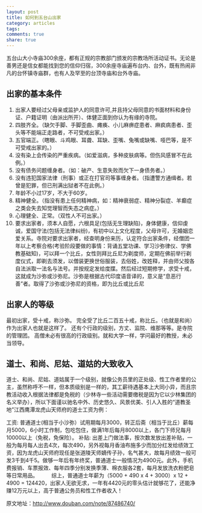 ```yaml
---
layout: post
title: 如何到五台山出家
category: articles
tags:
comments: true
share: true
---
```


五台山大小寺庙300余座，都有正规的宗教部门颁发的宗教场所活动证书。无论是善男还是信女都能找到您的信仰归宿，300余座寺庙遍布台内、台外，既有热闹非凡的台怀镇寺庙群，也有人及罕至的台顶寺庙和台外寺庙。

出家的基本条件
-----
1. 出家人要经过父母亲或监护人的同意许可,并且持父母同意的书面材料和身份证、户籍证明（由派出所开）、体健正面到你认为有缘的寺院。
2. 四肢齐全。（缺欠手脚、手脚歪曲、瘫痪、小儿麻痹症患者、麻疯病患者、歪头等不能端正走路者，不可受戒出家。）
3. 五官端正。（瞎眼、斗鸡眼、耳聋、耳缺、歪嘴、兔嘴或缺嘴、哑巴等，是不可受戒出家的。）
4. 没有染上会传染的严重疾病。（如爱滋病，多种皮肤病等。但伤风感冒不在此例。）
5. 没有债务问题缠身者。（如：破产、生意失败而欠下一身债务者。）
6. 没有违犯国家法律（刑事）或正在打官司等事缠身者。（指遭警方通缉者。若曾是犯罪，但已刑满出狱者不在此例。）
7. 年龄不小过17岁，不大于60岁。
8. 精神健全。（指没有患上任何精神病，如：精神衰弱症、精神分裂症、羊癫症之类会失去知觉理智而失态之病症。）
9. 心理健全、正常。（双性人不可出家。）
10. 要求出家者，须本人自愿，六根具足(包括无生理缺陷)，身体健康，信仰虔诚，爱国守法(包括无法律纠纷)，有初中以上文化程度，父母许可，无婚姻恋爱关系。寺院对要求出家者，经查明身份来历，认定符合出家条件，经僧团一年以上考察合格(考验阶段要做的事情：背诵五堂功课、学习沙弥律仪、学佛教基础知)，可以拜一个比丘，女性则拜比丘尼为剃度师，定期在佛前举行剃度仪式，即剃去须发，以僧装更换世俗服装，去俗姓，改姓释，并由师父按各自法派取一法名与法号。并按规定发给度牒。然后经过短期修学，求受十戒，这就成为沙弥或沙弥尼。沙弥是根据古代印度语音译的，意义是“息恶行善”者。取得了沙弥或沙弥尼的资格，即为比丘或比丘尼

出家人的等级
-----
最初出家，受十戒，称沙弥。
完全受了比丘二百五十戒，称比丘。（也就是和尚）
作为出家人也就是这样了。
还有个行政的级别，方丈、监院、维那等等。是寺院的管理团。
高僧未必有很高的行政级别。就和大学一样，学问最好的教授，未必当领导。

道士、和尚、尼姑、道姑的大致收入
-----
道士、和尚、尼姑、道姑属于一个级别，就像公务员里的正处级、性工作者里的公主，虽然称呼不一样，但本质级别是一样的，其工薪待遇基本上大同小异，而且宗教活动收入根据法律都是免税的（少林寺一些活动需要缴税是因为它以少林集团的名义举办），所以下面谨以驰名中外、历史悠久、风景优美、引人入胜的“道教圣地”江西鹰潭龙虎山天师府的道士工资为例：

工资: 普通道士(相当于小沙弥）试用期每月3000，转正后斋（相当于比丘）薪每月5000，6小时工作制，包吃包住，做满1年后每月8000以上，各门下师兄每月10000以上（免税，免保险）。
补贴: 出差上门做法事，按次数发放出差补贴，一般为每月每人出去4次，每次490，另外视每月香油布施多少而加分红发给绩效工资，因为龙虎山天师府现任是张道陵天师嫡传子孙，名气甚大，故每月绩效一般可发3千到4千5。做够一年后有年终奖，普通道士一般情况为4900元。此外，手机费报销、车票报效、每年四季分别发换季薄、棉衣服各2套，每月发放洗衣粉肥皂等日常用品。
　　
综上，普通道士年薪为（5000 + 490 x 4 + 3000）x 12 + 4900 = 124420，出家人无欲无求，一年有4420元的零头估计就够花了，还能净赚12万元以上，高于普通公务员和性工作者收入！

原文地址：http://www.douban.com/note/87486740/
